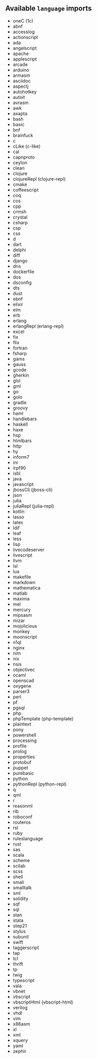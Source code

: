 ## Available `language` imports 
* oneC (1c)
* abnf
* accesslog
* actionscript
* ada
* angelscript
* apache
* applescript
* arcade
* arduino
* armasm
* asciidoc
* aspectj
* autohotkey
* autoit
* avrasm
* awk
* axapta
* bash
* basic
* bnf
* brainfuck
* c
* cLike (c-like)
* cal
* capnproto
* ceylon
* clean
* clojure
* clojureRepl (clojure-repl)
* cmake
* coffeescript
* coq
* cos
* cpp
* crmsh
* crystal
* csharp
* csp
* css
* d
* dart
* delphi
* diff
* django
* dns
* dockerfile
* dos
* dsconfig
* dts
* dust
* ebnf
* elixir
* elm
* erb
* erlang
* erlangRepl (erlang-repl)
* excel
* fix
* flix
* fortran
* fsharp
* gams
* gauss
* gcode
* gherkin
* glsl
* gml
* go
* golo
* gradle
* groovy
* haml
* handlebars
* haskell
* haxe
* hsp
* htmlbars
* http
* hy
* inform7
* ini
* irpf90
* isbl
* java
* javascript
* jbossCli (jboss-cli)
* json
* julia
* juliaRepl (julia-repl)
* kotlin
* lasso
* latex
* ldif
* leaf
* less
* lisp
* livecodeserver
* livescript
* llvm
* lsl
* lua
* makefile
* markdown
* mathematica
* matlab
* maxima
* mel
* mercury
* mipsasm
* mizar
* mojolicious
* monkey
* moonscript
* n1ql
* nginx
* nim
* nix
* nsis
* objectivec
* ocaml
* openscad
* oxygene
* parser3
* perl
* pf
* pgsql
* php
* phpTemplate (php-template)
* plaintext
* pony
* powershell
* processing
* profile
* prolog
* properties
* protobuf
* puppet
* purebasic
* python
* pythonRepl (python-repl)
* q
* qml
* r
* reasonml
* rib
* roboconf
* routeros
* rsl
* ruby
* ruleslanguage
* rust
* sas
* scala
* scheme
* scilab
* scss
* shell
* smali
* smalltalk
* sml
* solidity
* sqf
* sql
* stan
* stata
* step21
* stylus
* subunit
* swift
* taggerscript
* tap
* tcl
* thrift
* tp
* twig
* typescript
* vala
* vbnet
* vbscript
* vbscriptHtml (vbscript-html)
* verilog
* vhdl
* vim
* x86asm
* xl
* xml
* xquery
* yaml
* zephir